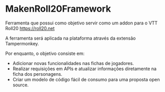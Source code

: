 # MakenRoll20Framework
Ferramenta que possui como objetivo servir como um addon para o VTT Roll20 
https://roll20.net

A ferramenta será aplicada na plataforma através da extensão Tampermonkey.

Por enquanto, o objetivo consiste em: 
- Adicionar novas funcionalidades nas fichas de jogadores.
- Realizar requisições em APIs e atualizar informações diretamente na ficha dos personagens.
- Criar um modelo de código fácil de consumo para uma proposta open source.
